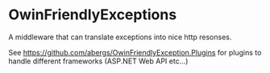# OwinFriendlyExceptions

A middleware that can translate exceptions into nice http resonses.

See https://github.com/abergs/OwinFriendlyException.Plugins for plugins to handle different frameworks (ASP.NET Web API etc...) 
